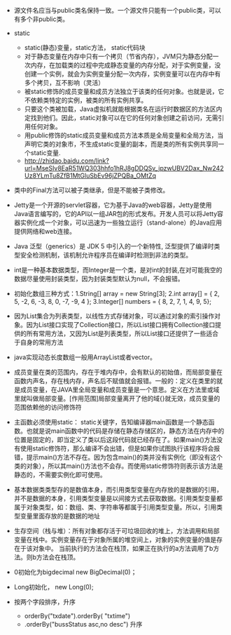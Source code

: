 * 源文件名应当与public类名保持一致。一个源文件只能有一个public类，可以有多个非public类。
* static
	* static(静态)变量，static方法， static代码块
	* 对于静态变量在内存中只有一个拷贝（节省内存），JVM只为静态分配一次内存，在加载类的过程中完成静态变量的内存分配，对于实例变量，没创建一个实例，就会为实例变量分配一次内存，实例变量可以在内存中有多个拷贝，互不影响（灵活）
	* 被static修饰的成员变量和成员方法独立于该类的任何对象。也就是说，它不依赖类特定的实例，被类的所有实例共享。
	* 只要这个类被加载，Java虚拟机就能根据类名在运行时数据区的方法区内定找到他们。因此，static对象可以在它的任何对象创建之前访问，无需引用任何对象。 
	* 用public修饰的static成员变量和成员方法本质是全局变量和全局方法，当声明它类的对象市，不生成static变量的副本，而是类的所有实例共享同一个static变量.
	* http://zhidao.baidu.com/link?url=MseSIv8EaR51WQ303hhfo1hRJ8gDDQSv_jpzwUBV2Dax_Nw242Uz8YLmTu8ZfB1MtGluSbEv96jZPQBa_OMtZq
* 类中的Final方法可以被子类继承，但是不能被子类修改。
* Jetty是一个开源的servlet容器，它为基于Java的web容器，Jetty是使用Java语言编写的，它的API以一组JAR包的形式发布。开发人员可以将Jetty容器实例化成一个对象，可以迅速为一些独立运行（stand-alone）的Java应用提供网络和web连接。
* Java 泛型（generics）是 JDK 5 中引入的一个新特性, 泛型提供了编译时类型安全检测机制，该机制允许程序员在编译时检测到非法的类型。
* int是一种基本数据类型，而Integer是一个类，是对int的封装,在对可能我空的数据尽量使用封装类型，因为封装类型默认为null，不会报错。
* 初始化数组三种方式：1.String[] array = new String[3];    2.int array[] = { 2, 5, -2, 6, -3, 8, 0, -7, -9, 4 };    3.Integer[] numbers = { 8, 2, 7, 1, 4, 9, 5};
* 因为List集合为列表类型，以线性方式存储对象，可以通过对象的索引操作对象。因为List接口实现了Collection接口，所以List接口拥有Collection接口提供的所有常用方法，又因为List是列表类型，所以List接口还提供了一些适合于自身的常用方法
* java实现动态长度数组一般用ArrayList或者vector。
* 成员变量在类的范围内，存在于堆内存中，会有默认的初始值，而局部变量在函数内声名，存在栈内存，声名后不赋值就会报错。一般的：定义在类里的就是成员变量，在JAVA里全局变量和成员变量是一个意思。定义在方法里或域里就叫做局部变量。[作用范围]局部变量离开了他的域{}就无效，成员变量的范围依赖他的访问修饰符
* 主函数必须使用static： static关键字，告知编译器main函数是一个静态函数。也就是说main函数中的代码是存储在静态存储区的，静态方法在内存中的位置是固定的，即当定义了类以后这段代码就已经存在了。如果main()方法没有使用static修饰符，那么编译不会出错，但是如果你试图执行该程序将会报错，提示main()方法不存在。因为包含main()的类并没有实例化（即没有这个类的对象），所以其main()方法也不会存。而使用static修饰符则表示该方法是静态的，不需要实例化即可使用。
* 基本数据类类型存的是数值本身，而引用类型变量在内存放的是数据的引用，并不是数据的本身，引用类型变量是以间接方式去获取数据。引用类型变量都属于对象类型，如：数组、类、字符串等都属于引用类型变量。所以，引用类型变量里面存放的是数据的地址
* 生存空间（栈与堆）：所有对象都存活于可垃圾回收的堆上，方法调用和局部变量在栈中。实例变量存在于对象所属的堆空间上，对象的实例变量的值是存在于该对象中。
当前执行的方法会在栈顶，如果正在执行的a方法调用了b方法。则b方法会在栈顶。


* 0初始化为bigdecimal  new BigDecimal(0)；
* Long初始化， new Long(0);
* 按两个字段排序，升序
    * orderBy("txdate").orderBy( "txtime") 
    * .orderBy("bussStatus asc,no desc")  升序

